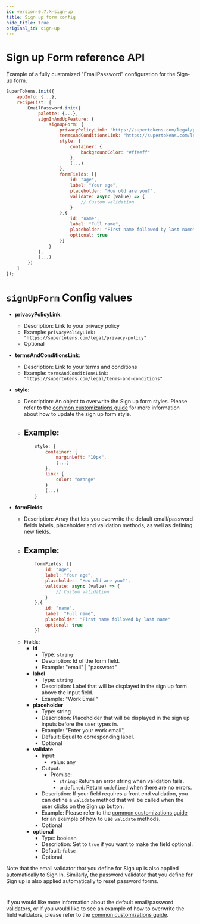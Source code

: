 ```yaml
---
id: version-0.7.X-sign-up
title: Sign up form config
hide_title: true
original_id: sign-up
---
```


# Sign up Form reference API

Example of a fully customized "EmailPassword" configuration for the Sign-up form.

```js
SuperTokens.init({
    appInfo: {...},
    recipeList: [
        EmailPassword.init({
            palette: {...},
            signInAndUpFeature: {
                signUpForm: {
                    privacyPolicyLink: "https://supertokens.com/legal/privacy-policy",
                    termsAndConditionsLink: "https://supertokens.com/legal/terms-and-conditions",
                    style: {
                        container: {
                            backgroundColor: "#ffeeff"
                        },
                        (...)
                    },
                    formFields: [{
                        id: "age",
                        label: "Your age",
                        placeholder: "How old are you?",
                        validate: async (value) => {
                            // Custom validation
                        }
                    },{
                        id: "name",
                        label: "Full name",
                        placeholder: "First name followed by last name"
                        optional: true
                    }]
                }
            },
            (...)
        })
    ]
});
```

# `signUpForm` Config values

- **privacyPolicyLink**: 
    - Description: Link to your privacy policy
    - Example: ```privacyPolicyLink: "https://supertokens.com/legal/privacy-policy"```
    - Optional

- **termsAndConditionsLink**: 
    - Description: Link to your terms and conditions
    - Example: ```termsAndConditionsLink: "https://supertokens.com/legal/terms-and-conditions"```

- **style**: 
    - Description: An object to overwrite the Sign up form styles. Please refer to the <a href="/docs/emailpassword/common-customizations/styling/changing-colours" target="_blank">common customizations guide</a> for more information about how to update the sign up form style.
    - Example: 
        -
        ```js
            style: {
                container: {
                    marginLeft: "10px",
                    (...)
                },
                link: {
                    color: "orange"
                }
                (...)
            }
        ```

- **formFields**: 
    - Description: Array that lets you overwrite the default email/password fields labels, placeholder and validation methods, as well as defining new fields.
    - Example: 
        -
        ```js
            formFields: [{
                id: "age",
                label: "Your age",
                placeholder: "How old are you?",
                validate: async (value) => {
                    // Custom validation
                }
            },{
                id: "name",
                label: "Full name",
                placeholder: "First name followed by last name"
                optional: true
            }]
        ```
    - Fields:
        - **id**
            - Type: `string`
            - Description: Id of the form field.
            - Example: "email" | "password"
        - **label**
            - Type: `string`
            - Description: Label that will be displayed in the sign up form above the input field.
            - Example: "Work Email"
        - **placeholder**
            - Type: string
            - Description: Placeholder that will be displayed in the sign up inputs before the user types in.
            - Example: "Enter your work email",
            - Default: Equal to corresponding label.
            - Optional
        - **validate**
            - Input:
                - value: any
            - Output:
                - Promise:
                    - `string`: Return an error string when validation fails.
                    - `undefined`: Return `undefined` when there are no errors.
            - Description: If your field requires a front end validation, you can define a `validate` method that will be called when the user clicks on the Sign up button.
            - Example: Please refer to the <a href="/docs/emailpassword/common-customizations/signup-form/field-validators" target="_blank">common customizations guide</a> for an example of how to use `validate` methods.
            - Optional
        - **optional**
            - Type: boolean
            - Description: Set to `true` if you want to make the field optional. 
            - Default: `false`
            - Optional

<div class="specialNote" style="margin-bottom: 40px">
Note that the email validator that you define for Sign up is also applied automatically to Sign In.
Similarly, the password validator that you define for Sign up is also applied automatically to reset password forms.
</div>

If you would like more information about the default email/password validators, or if you would like to see an example of how to overwrite the field validators, please refer to the  <a href="/docs/emailpassword/common-customizations/signup-form/field-validators" target="_blank">common customizations guide</a>.
